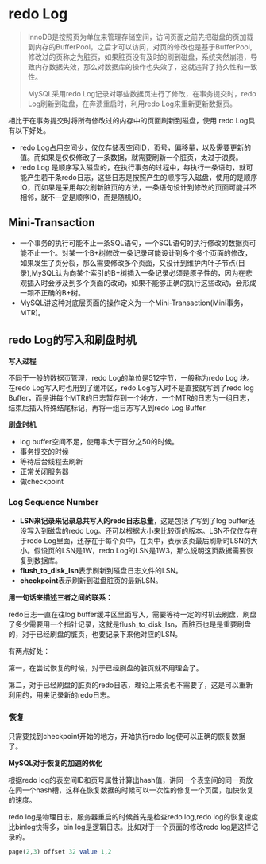 # redo Log

> InnoDB是按照页为单位来管理存储空间，访问页面之前先把磁盘的页加载到内存的BufferPool，之后才可以访问，对页的修改也是基于BufferPool,修改过的页称之为脏页，如果脏页没有及时的刷到磁盘，系统突然崩溃，导致内存数据失效，那么对数据库的操作也失效了，这就违背了持久性和一致性。
>
> MySQL采用redo Log记录对哪些数据页进行了修改，在事务提交时，redo Log刷新到磁盘，在奔溃重启时，利用redo Log来重新更新数据页。

相比于在事务提交时将所有修改过的内存中的页面刷新到磁盘，使用 redo Log具有以下好处。

- redo Log占用空间少，仅仅存储表空间ID，页号，偏移量，以及需要更新的值。而如果是仅仅修改了一条数据，就需要刷新一个脏页，太过于浪费。
- redo Log 是顺序写入磁盘的，在执行事务的过程中，每执行一条语句，就可能产生若干条redo日志，这些日志是按照产生的顺序写入磁盘，使用的是顺序IO，而如果是采用每次刷新脏页的方法，一条语句设计到修改的页面可能并不相邻，就不一定是顺序IO，而是随机IO。

## Mini-Transaction

- 一个事务的执行可能不止一条SQL语句，一个SQL语句的执行修改的数据页可能不止一个。对某一个B+树修改一条记录可能设计到多个多个页面的修改，如果发生了页分裂，那么需要修改多个页面，又设计到维护内叶子节点(目录),MySQL认为向某个索引的B+树插入一条记录必须是原子性的，因为在悲观插入时会涉及到多个页面的改动，如果不能够正确的执行这些改动，会形成一颗不正确的B+树。
- MySQL讲这种对底层页面的操作定义为一个Mini-Transaction(Mini事务，MTR)。

## redo Log的写入和刷盘时机

**写入过程**

不同于一般的数据页管理，redo Log的单位是512字节，一般称为redo Log 块。在redo Log写入时也用到了缓冲区，redo Log写入时不是直接就写到了redo log Buffer，而是讲每个MTR的日志暂存到一个地方，一个MTR的日志为一组日志，结束后插入特殊结尾标记，再将一组日志写入到redo Log Buffer.

**刷盘时机**

- log buffer空间不足，使用率大于百分之50的时候。
- 事务提交的时候
- 等待后台线程去刷新
- 正常关闭服务器
- 做checkpoint

### Log Sequence Number

- **LSN来记录来记录总共写入的redo日志总量**，这是包括了写到了log buffer还没写入到磁盘的redo Log。还可以根据大小来比较页的版本。LSN不仅仅存在于redo Log里面，还存在于每个页中，在页中，表示该页最后刷新时LSN的大小。假设页的LSN是1W，redo Log的LSN是1W3，那么说明这页数据需要恢复到数据库。
- **flush_to_disk_lsn**表示刷新到磁盘日志文件的LSN。
- **checkpoint**表示刷新到磁盘脏页的最新LSN。

**用一句话来描述三者之间的联系：**

redo日志一直在往log buffer缓冲区里面写入，需要等待一定的时机去刷盘，刷盘了多少需要用一个指针记录，这就是flush_to_disk_lsn，而脏页也是是重要刷盘的，对于已经刷盘的脏页，也要记录下来他对应的LSN。

有两点好处：

第一，在尝试恢复的时候，对于已经刷盘的脏页就不用理会了。

第二，对于已经刷盘的脏页的redo日志，理论上来说也不需要了，这是可以重新利用的，用来记录新的redo日志。

### 恢复

只需要找到checkpoint开始的地方，开始执行redo log便可以正确的恢复数据了。

**MySQL对于恢复的加速的优化**

根据redo log的表空间ID和页号属性计算出hash值，讲同一个表空间的同一页放在同一个hash槽，这样在恢复数据的时候可以一次性的修复一个页面，加快恢复的速度。

redo log是物理日志，服务器重启的时候首先是检查redo log,redo log的恢复速度比binlog快得多，bin log是逻辑日志。比如对于一个页面的修改redo log是这样记录的。

```sql
page(2,3) offset 32 value 1,2
```

